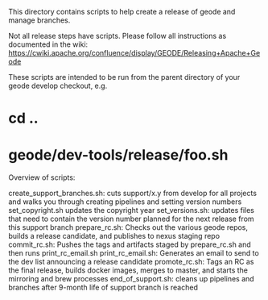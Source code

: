 This directory contains scripts to help create a release of geode and manage branches.

Not all release steps have scripts.  Please follow all instructions as documented in the wiki:
https://cwiki.apache.org/confluence/display/GEODE/Releasing+Apache+Geode

These scripts are intended to be run from the parent directory of your geode develop checkout, e.g.
# cd ..
# geode/dev-tools/release/foo.sh

Overview of scripts:

create_support_branches.sh: cuts support/x.y from develop for all projects and walks you through creating pipelines and setting version numbers
  set_copyright.sh updates the copyright year
set_versions.sh: updates files that need to contain the version number planned for the next release from this support branch
prepare_rc.sh: Checks out the various geode repos, builds a release candidate, and publishes to nexus staging repo
commit_rc.sh: Pushes the tags and artifacts staged by prepare_rc.sh and then runs print_rc_email.sh
  print_rc_email.sh: Generates an email to send to the dev list announcing a release candidate
promote_rc.sh: Tags an RC as the final release, builds docker images, merges to master, and starts the mirroring and brew processes
end_of_support.sh: cleans up pipelines and branches after 9-month life of support branch is reached
